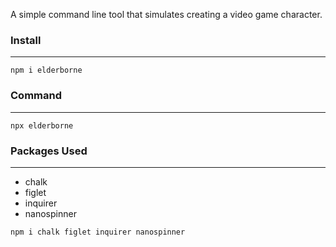 A simple command line tool that simulates creating a video game character.

### Install

---

`npm i elderborne`

### Command

---

`npx elderborne`

### Packages Used

---

- chalk
- figlet
- inquirer
- nanospinner

`npm i chalk figlet inquirer nanospinner`
